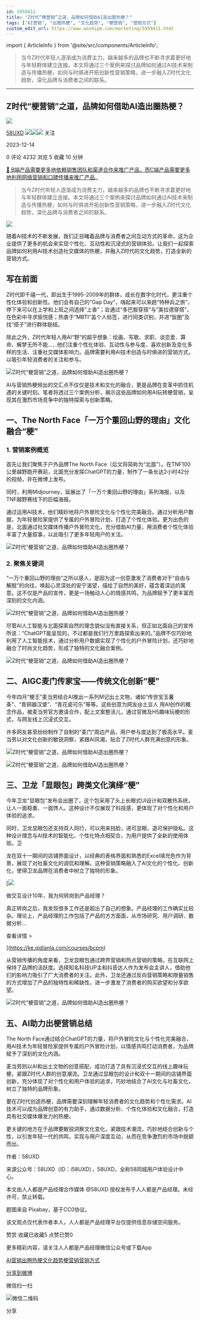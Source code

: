 ```yaml
---
id: 5959411
title: "Z时代“梗营销”之道，品牌如何借助AI造出圈热梗？"
tags: ["AI营销", "出圈热梗", "文化趋势", "梗营销", "营销方式"]
custom_edit_url: https://www.woshipm.com/marketing/5959411.html
---
```

import { ArticleInfo } from '@site/src/components/ArticleInfo';

<ArticleInfo
    author="58UXD"
    authorLink="https://www.woshipm.com/u/237551"
    published="2023-12-14"
    views={4232}
    comments={0}
    collects={5}
/>

> 当今Z时代年轻人逐渐成为消费主力，越来越多的品牌也不断寻求着更好地与年轻群体建立连接。本文将通过三个案例来探讨品牌如何通过AI技术来制造与传播热梗，如何与时俱进开拓创新性营销策略，进一步融入Z时代文化趋势，深化品牌与消费者之间的联系。

---

## Z时代“梗营销”之道，品牌如何借助AI造出圈热梗？

[![](https://image.woshipm.com/wp-files/2022/07/vFnMPbWaiv3s1inAUJ4g.jpeg!/both/72x72)](https://www.woshipm.com/u/237551)

[58UXD](https://www.woshipm.com/u/237551) ![](https://static.woshipm.com/tag/1122_1@2x.png)![](https://static.woshipm.com/tag/2104_1@2x.png)![](https://static.woshipm.com/tag/2403_1@2x.png) 关注

2023-12-14

0 评论 4232 浏览 5 收藏 10 分钟

[🔗 B端产品需要更多地依赖销售团队和渠道合作来推广产品，而C端产品需要更多地利用网络营销和口碑传播来推广产品..](https://ke.qidianla.com/courses/bcpm)

> 当今Z时代年轻人逐渐成为消费主力，越来越多的品牌也不断寻求着更好地与年轻群体建立连接。本文将通过三个案例来探讨品牌如何通过AI技术来制造与传播热梗，如何与时俱进开拓创新性营销策略，进一步融入Z时代文化趋势，深化品牌与消费者之间的联系。

![](https://image.yunyingpai.com/wp/2023/12/zcaAFKF91h3RzDdsvQPQ.png)

随着AI技术的不断发展，我们正目睹着品牌与消费者之间互动方式的革命，这为企业提供了更多的机会来实现个性化、互动性和沉浸式的营销体验。让我们一起探索品牌如何利用AI技术创造社交媒体的热梗，并融入Z时代的文化趋势，打造全新的营销方式。

## 写在前面

Z时代即千禧一代，即出生于1995-2009年的群体，成长在数字化时代，更注重个性化体验和创新性。他们会有自己的“Gap Day”，嗨起来可以来趟“特种兵之旅”，停下来可以在上学和上班之间选择“上香”；会通过“多巴胺穿搭“与”美拉德穿搭”，在色彩中寻求愉悦感；热衷于“MBTI”盖个人标签，进行同类识别，并进“饭圈”及找“搭子”进行群体联结。

除此之外，Z时代年轻人用AI“野“的超乎想象：绘画、写歌、求职、谈恋爱、算命、解梦无所不能……他们注重个性化体验、互动性与参与度、喜欢创新及变化多样的生活、注重社交媒体影响力。品牌需要利用AI技术创造与时俱进的营销方式，以吸引年轻消费者的关注和参与。

![Z时代“梗营销”之道，品牌如何借助AI造出圈热梗？](https://image.yunyingpai.com/wp/2023/12/BZD2dqSWzQJYG3d51zKl.png)

AI与营销热梗频出的交汇点不仅仅是技术和文化的融合，更是品牌在变革中抓住机遇的关键时刻。笔者将透过三个案例分析，揭示这些品牌如何用AI玩转梗营销，呈现其在激烈市场竞争中的独特探索与创新策略。

## 一、The North Face「一万个重回山野的理由」文化融合“梗”

### 1\. 营销案例概览

首先让我们聚焦于户外品牌The North Face（后文将简称为“北面”）。在TNF100公里越野跑开赛前，北面充分发挥ChatGPT的力量，制作了一条长达2小时42分的视频，并在微博上发布。

同时，利用Midjourney，延展出了「一万个重回山野的理由」系列海报，以及TNF越野赛线下的巨幅海报。

通过运用AI技术，他们精妙地将户外冒险文化与个性化完美融合。通过分析用户数据，为年轻冒险家提供了专属的户外冒险计划，打造了个性化体验。更为出色的是，北面通过社交媒体传播户外冒险文化，充分借助AI力量，用消费者个性化体验丰富了大量叙事，以此吸引了更多年轻用户的关注。

![Z时代“梗营销”之道，品牌如何借助AI造出圈热梗？](https://image.yunyingpai.com/wp/2023/12/evGUMmohMp32rFIkli61.png)

### 2\. 聚焦关键词

“一万个重回山野的理由”之所以感人，是因为这一创意激发了消费者对于“自由与解脱”的向往，唤起心灵深处的安宁渴望，描绘了自然的美好，蕴含着深远的寓意。这不仅是产品的宣传，更是一场触动人心的情感共鸣，为品牌赋予了更丰富而深刻的文化内涵。

![Z时代“梗营销”之道，品牌如何借助AI造出圈热梗？](https://image.yunyingpai.com/wp/2023/12/PaSNohIY7iXqosJg9jrG.png)

尽管AI人工智能与北面探索自然的理念貌似没有直接关系，但正如北面自己的宣传所说：“ChatGPT能呈现的，不过都是我们行万里路探索出来的。”品牌不仅巧妙地利用了人工智能技术，通过分析用户数据实现了个性化的户外冒险计划，还巧妙地融合了时尚文化趋势，形成了独特的文化融合案例。

![Z时代“梗营销”之道，品牌如何借助AI造出圈热梗？](https://image.yunyingpai.com/wp/2023/12/ipvweG4mgr0x72gT4Qdr.png)

## 二、AIGC麦门传家宝——传统文化创新“梗”

今年四月“梗王”麦当劳结合AI推出一系列M记出土文物，诸如“传世宝玉薯条”、“青铜器汉堡”、“青花瓷可乐”等等。这些创意为网友@土豆人 用AI创作的概念作品，被麦当劳官方邀请合作，配上文案整活儿，通过官微及H5趣味玩梗的形式，与网友线上沉浸式交互。

许多网友甚至纷纷制作了自制的“麦门”周边产品，用户参与度达到了极高水平。麦当劳以对文化创新的敏锐洞察，紧跟AI风潮，贴合了Z时代人群充满创意的形象。

![Z时代“梗营销”之道，品牌如何借助AI造出圈热梗？](https://image.yunyingpai.com/wp/2023/12/sVkgBOZc5XwSVS6D6UKY.png)

![Z时代“梗营销”之道，品牌如何借助AI造出圈热梗？](https://image.yunyingpai.com/wp/2023/12/QvHZhJ6j1DcbPn1f7DhC.png)

## 三、卫龙「显眼包」跨类文化演绎“梗”

今年卫龙“显眼包”发布会出圈了，这个包采用了头上长眼式UI设计和双散热系统，让人一面稳重、一面馋人。这种设计不仅展现了科技感，更体现了对个性化和用户体验的追求。

同时，卫龙显眼包还支持双人同行，可以用来挡脸，进可显眼，退可保护隐私。这种设计理念与AI技术的智能化、个性化特点相契合，为用户提供了全新的使用体验。卫

龙在双十一期间的店铺界面设计，以经典的表格界面和熟悉的Excel填充色作为背景，展现了对社畜文化的调侃和理解。这种营销策略融入了AI文化的个性化、创新化，使得卫龙品牌在消费者中树立了独特的形象。

[![](https://image.woshipm.com/2023/08/02/769bf6f4-30e6-11ee-b3cb-00163e0b5ff3.png)

做交互设计10年，我为何转岗到产品经理？

真正转岗之后，我发现很多工作还是超出了自己的想象。产品经理的工作确实比较杂。理论上，产品经理的工作包括了产品的方方面面，从市场研究、用户调研、数据分析...

查看详情 >

](https://ke.qidianla.com/courses/bcpm)

从营销传播的角度来看，卫龙显眼包通过跨界营销和热点营销的策略，在互联网上保持了品牌的活跃度。选择知名科技UP主和抖音达人作为发布会主讲人，借助他们的影响力吸引了广大消费者的关注。此外，卫龙还通过反向营销策略和限量销售的方式增加了产品的独特性和稀缺性，进一步激发了消费者的购买欲望和分享欲望。

![Z时代“梗营销”之道，品牌如何借助AI造出圈热梗？](https://image.yunyingpai.com/wp/2023/12/20Tq6TUEdAupzSLSt2KQ.png)

## 五、AI助力出梗营销总结

The North Face通过结合ChatGPT的力量，将户外冒险文化与个性化完美融合，用AI技术为年轻冒险家提供专属的户外冒险计划，以情感共鸣打动消费者，为品牌赋予了深刻的文化内涵。

麦当劳则以AI和出土文物的创意搭配，成功打造了具有沉浸式交互的线上趣味玩梗，紧跟Z时代人群的创意潮流。卫龙通过显眼包的设计和双十一期间的店铺界面创新，充分体现了对个性化和用户体验的追求，巧妙地结合了AI文化与社畜文化，树立了独特的品牌形象。

要在Z时代创造热梗，品牌需要深刻理解年轻消费者的文化趋势和个性化需求。AI技术可以成为品牌创意的有力助手，通过数据分析、个性化体验和文化融合，打造具有社交媒体爆发力的热梗。

更关键的地方在于品牌要敏锐洞察文化变化，紧跟技术潮流，巧妙地结合创新与个性，以引发年轻一代的共鸣，实现与用户深度互动，从而在竞争激烈的市场中脱颖而出。

作者：58UXD

来源公众号：58UXD（ID：i58UXD），58UXD，全称58同城用户体验设计中心。

本文由人人都是产品经理合作媒体 @58UXD 授权发布于人人都是产品经理。未经许可，禁止转载。

题图来自 Pixabay，基于CC0协议。

该文观点仅代表作者本人，人人都是产品经理平台仅提供信息存储空间服务。

赞赏 收藏已收藏5 点赞已赞0

更多精彩内容，请关注人人都是产品经理微信公众号或下载App

[AI营销](https://www.woshipm.com/tag/ai%e8%90%a5%e9%94%80)[出圈热梗](https://www.woshipm.com/tag/%e5%87%ba%e5%9c%88%e7%83%ad%e6%a2%97)[文化趋势](https://www.woshipm.com/tag/%e6%96%87%e5%8c%96%e8%b6%8b%e5%8a%bf)[梗营销](https://www.woshipm.com/tag/%e6%a2%97%e8%90%a5%e9%94%80)[营销方式](https://www.woshipm.com/tag/%e8%90%a5%e9%94%80%e6%96%b9%e5%bc%8f)

[分享到微博](https://service.weibo.com/share/share.php?appkey=2775287854&title=Z时代“梗营销”之道，品牌如何借助AI造出圈热梗？&url=https://www.woshipm.com/marketing/5959411.html&pic=https://image.yunyingpai.com/wp/2023/12/zcaAFKF91h3RzDdsvQPQ.png)

微信扫一扫

![微信二维码](https://api.pwmqr.com/qrcode/create/?url=https://www.woshipm.com/marketing/5959411.html)

分享